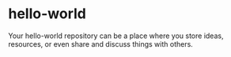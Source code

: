 # hello-world
Your hello-world repository can be a place where you store ideas, resources, or even share and discuss things with others.
